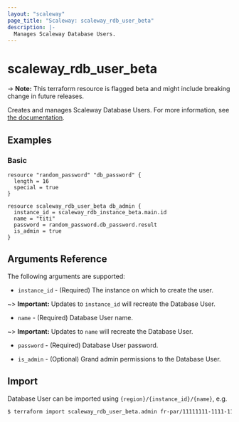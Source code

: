 ```yaml
---
layout: "scaleway"
page_title: "Scaleway: scaleway_rdb_user_beta"
description: |-
  Manages Scaleway Database Users.
---
```


# scaleway_rdb_user_beta

-> **Note:** This terraform resource is flagged beta and might include breaking change in future releases.

Creates and manages Scaleway Database Users. For more information, see [the documentation](https://developers.scaleway.com/en/products/rdb/api).

## Examples

### Basic

```hcl
resource "random_password" "db_password" {
  length = 16
  special = true
}

resource scaleway_rdb_user_beta db_admin {
  instance_id = scaleway_rdb_instance_beta.main.id
  name = "titi"
  password = random_password.db_password.result
  is_admin = true
}
```

## Arguments Reference

The following arguments are supported:

- `instance_id` - (Required) The instance on which to create the user.

~> **Important:** Updates to `instance_id` will recreate the Database User.

- `name` - (Required) Database User name.

~> **Important:** Updates to `name` will recreate the Database User.

- `password` - (Required) Database User password.

- `is_admin` - (Optional) Grand admin permissions to the Database User.

## Import

Database User can be imported using `{region}/{instance_id}/{name}`, e.g.
```bash
$ terraform import scaleway_rdb_user_beta.admin fr-par/11111111-1111-1111-1111-111111111111/admin
```
